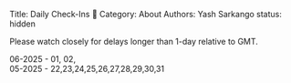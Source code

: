 Title: Daily Check-Ins 🐤 
Category: About
Authors: Yash Sarkango
status: hidden


Please watch closely for delays longer than 1-day relative to GMT.

06-2025 - 01, 02,  
05-2025 - 22,23,24,25,26,27,28,29,30,31

